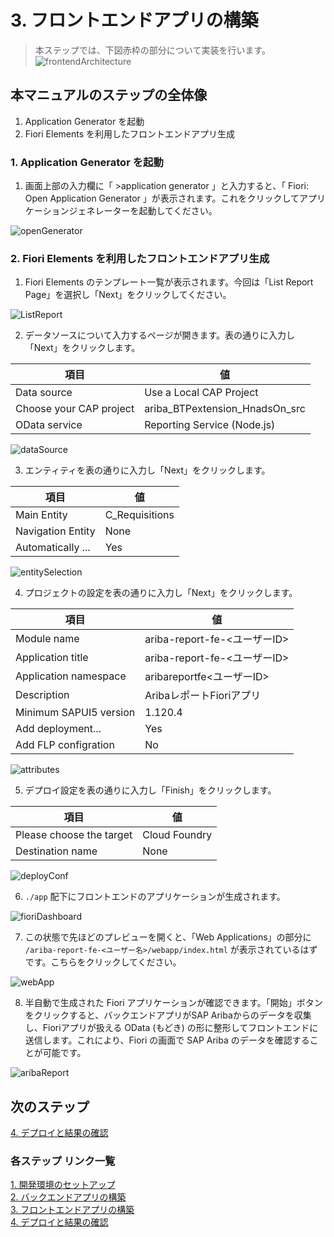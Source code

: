 # 3. フロントエンドアプリの構築

> 本ステップでは、下図赤枠の部分について実装を行います。
> ![frontendArchitecture](../../00_Assets/03_frontend/00_architecture.png)


## 本マニュアルのステップの全体像
1. Application Generator を起動
2. Fiori Elements を利用したフロントエンドアプリ生成


### 1. Application Generator を起動

1. 画面上部の入力欄に「 >application generator 」と入力すると、「 Fiori: Open Application Generator 」が表示されます。これをクリックしてアプリケーションジェネレーターを起動してください。

![openGenerator](../../00_Assets/03_frontend/01_openGenerator.png)

### 2. Fiori Elements を利用したフロントエンドアプリ生成

1. Fiori Elements のテンプレート一覧が表示されます。今回は「List Report Page」を選択し「Next」をクリックしてください。

![ListReport](../../00_Assets/03_frontend/02_ListReport.png)

2. データソースについて入力するページが開きます。表の通りに入力し「Next」をクリックします。

|   項目   |         値                             |
| -------------- |--------------------------       |
| Data source    | Use a Local CAP Project         |
| Choose your CAP project   | ariba_BTPextension_HnadsOn_src   |
| OData service    | Reporting Service (Node.js)   |

![dataSource](../../00_Assets/03_frontend/03_dataSource.png)

3. エンティティを表の通りに入力し「Next」をクリックします。

|   項目   |         値                             |
| -------------- |--------------------------       |
| Main Entity    | C_Requisitions         |
| Navigation Entity   | None   |
| Automatically ...   | Yes   |

![entitySelection](../../00_Assets/03_frontend/04_entitySelection.png)

4. プロジェクトの設定を表の通りに入力し「Next」をクリックします。

|   項目   |         値                             |
| -------------- |--------------------------       |
| Module name    | ariba-report-fe-<ユーザーID>         |
| Application title   | ariba-report-fe-<ユーザーID>   |
| Application namespace   | aribareportfe<ユーザーID>   |
| Description   | AribaレポートFioriアプリ   |
| Minimum SAPUI5 version   | 1.120.4   |
| Add deployment...   | Yes   |
| Add FLP configration   | No   |

![attributes](../../00_Assets/03_frontend/05_attributes.png)

5. デプロイ設定を表の通りに入力し「Finish」をクリックします。

|   項目                       |         値               |
| --------------------------- |-----------------------   |
| Please choose the target    | Cloud Foundry            |
| Destination name            | None                     |

![deployConf](../../00_Assets/03_frontend/06_deployConf_none.png)

6. `./app` 配下にフロントエンドのアプリケーションが生成されます。

![fioriDashboard](../../00_Assets/03_frontend/07_fioriDashboard.png)

7. この状態で先ほどのプレビューを開くと、「Web Applications」の部分に `/ariba-report-fe-<ユーザー名>/webapp/index.html` が表示されているはずです。こちらをクリックしてください。

![webApp](../../00_Assets/03_frontend/08_webApp.png)

8. 半自動で生成された Fiori アプリケーションが確認できます。「開始」ボタンをクリックすると、バックエンドアプリがSAP Aribaからのデータを収集し、Fioriアプリが扱える OData (もどき) の形に整形してフロントエンドに送信します。これにより、Fiori の画面で SAP Ariba のデータを確認することが可能です。

![aribaReport](../../00_Assets/03_frontend/09_aribaReport.png)



## 次のステップ

[4. デプロイと結果の確認](../04_デプロイと結果の確認/README.md)

### 各ステップ リンク一覧
[1. 開発環境のセットアップ](../../01_開発環境のセットアップ/README.md) <br>
[2. バックエンドアプリの構築](../../02_バックエンドアプリの構築/README.md) <br>
[3. フロントエンドアプリの構築](../../03_フロントエンドアプリの構築/README.md) <br>
[4. デプロイと結果の確認](../../04_デプロイと結果の確認/README.md) <br>
